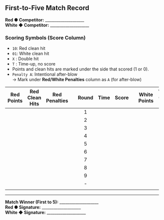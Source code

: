 ## First-to-Five Match Record

**Red ● Competitor:** ____________________  
**White ◆ Competitor:** ____________________

### Scoring Symbols (Score Column)

- `10`: Red clean hit  
- `01`: White clean hit  
- `X` : Double hit  
- `T` : Time-up, no score  
- Points and clean hits are marked under the side that scored (1 or 0).  
- `Penalty A`: Intentional after-blow  
  → Mark under **Red/White Penalties** column as `A` (for after-blow)

| Red Points | Red Clean Hits | Red Penalties |     | Round | Time | Score |     | White Points | White Clean Hits | White Penalties |
|:----------:|:--------------:|:-------------:|-----|:-----:|:----:|:-----:|-----|:-------------:|:----------------:|:----------------:|
|            |                |               |     |   1   |      |       |     |               |                  |                  |
|            |                |               |     |   2   |      |       |     |               |                  |                  |
|            |                |               |     |   3   |      |       |     |               |                  |                  |
|            |                |               |     |   4   |      |       |     |               |                  |                  |
|            |                |               |     |   5   |      |       |     |               |                  |                  |
|            |                |               |     |   6   |      |       |     |               |                  |                  |
|            |                |               |     |   7   |      |       |     |               |                  |                  |
|            |                |               |     |   8   |      |       |     |               |                  |                  |
|            |                |               |     |   9   |      |       |     |               |                  |                  |
|            |                |               |     |   -   |      |       |     |               |                  |                  |
|            |               

____________________  


**Match Winner (First to 5):** ____________________  
**Red ● Signature:** ____________________  
**White ◆ Signature:** ____________________
